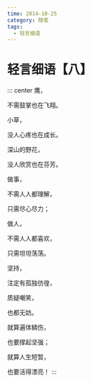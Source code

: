 ```yaml
---
time: 2014-10-25
category: 随笔
tags:
  - 轻言细语
---
```


# 轻言细语【八】

::: center
鹰，

不需鼓掌也在飞翔。

小草，

没人心疼也在成长。

深山的野花，

没人欣赏也在芬芳。

做事，

不需人人都理解，

只需尽心尽力；

做人，

不需人人都喜欢，

只需坦坦荡荡。

坚持，

注定有孤独彷徨，

质疑嘲笑，

也都无妨。

就算遍体鳞伤，

也要撑起坚强；

就算人生短暂，

也要活得漂亮！
:::
